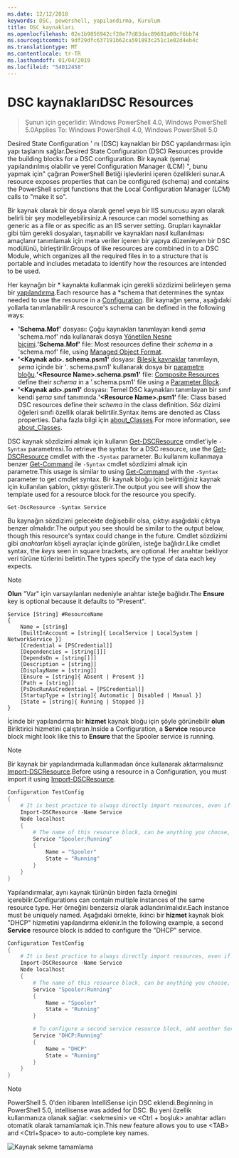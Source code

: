 ```yaml
---
ms.date: 12/12/2018
keywords: DSC, powershell, yapılandırma, Kurulum
title: DSC kaynakları
ms.openlocfilehash: 02e1b9856942cf28e77d83dac89681a08cf6bb74
ms.sourcegitcommit: 9df29dfc637191b62ca591893c251c1e02d4eb4c
ms.translationtype: MT
ms.contentlocale: tr-TR
ms.lasthandoff: 01/04/2019
ms.locfileid: "54012458"
---
```

# <a name="dsc-resources"></a><span data-ttu-id="fa874-103">DSC kaynakları</span><span class="sxs-lookup"><span data-stu-id="fa874-103">DSC Resources</span></span>

><span data-ttu-id="fa874-104">Şunun için geçerlidir: Windows PowerShell 4.0, Windows PowerShell 5.0</span><span class="sxs-lookup"><span data-stu-id="fa874-104">Applies To: Windows PowerShell 4.0, Windows PowerShell 5.0</span></span>

<span data-ttu-id="fa874-105">Desired State Configuration ' nı (DSC) kaynakları bir DSC yapılandırması için yapı taşlarını sağlar.</span><span class="sxs-lookup"><span data-stu-id="fa874-105">Desired State Configuration (DSC) Resources provide the building blocks for a DSC configuration.</span></span> <span data-ttu-id="fa874-106">Bir kaynak (şema) yapılandırılmış olabilir ve yerel Configuration Manager (LCM) ", bunu yapmak için" çağıran PowerShell Betiği işlevlerini içeren özellikleri sunar.</span><span class="sxs-lookup"><span data-stu-id="fa874-106">A resource exposes properties that can be configured (schema) and contains the PowerShell script functions that the Local Configuration Manager (LCM) calls to "make it so".</span></span>

<span data-ttu-id="fa874-107">Bir kaynak olarak bir dosya olarak genel veya bir IIS sunucusu ayarı olarak belirli bir şey modelleyebilirsiniz.</span><span class="sxs-lookup"><span data-stu-id="fa874-107">A resource can model something as generic as a file or as specific as an IIS server setting.</span></span>  <span data-ttu-id="fa874-108">Grupları kaynaklar gibi tüm gerekli dosyaları, taşınabilir ve kaynakları nasıl kullanılması amaçlanır tanımlamak için meta veriler içeren bir yapıya düzenleyen bir DSC modülünü, birleştirilir.</span><span class="sxs-lookup"><span data-stu-id="fa874-108">Groups of like resources are combined in to a DSC Module, which organizes all the required files in to a structure that is portable and includes metadata to identify how the resources are intended to be used.</span></span>

<span data-ttu-id="fa874-109">Her kaynağın bir \* kaynakta kullanmak için gerekli sözdizimi belirleyen şema bir [yapılandırma](../configurations/configurations.md).</span><span class="sxs-lookup"><span data-stu-id="fa874-109">Each resource has a \*schema that determines the syntax needed to use the resource in a [Configuration](../configurations/configurations.md).</span></span> <span data-ttu-id="fa874-110">Bir kaynağın şema, aşağıdaki yollarla tanımlanabilir:</span><span class="sxs-lookup"><span data-stu-id="fa874-110">A resource's schema can be defined in the following ways:</span></span>

- <span data-ttu-id="fa874-111">**'Schema.Mof'** dosyası: Çoğu kaynakları tanımlayan kendi *şema* 'schema.mof' nda kullanarak dosya [Yönetilen Nesne biçimi](/windows/desktop/wmisdk/managed-object-format--mof-).</span><span class="sxs-lookup"><span data-stu-id="fa874-111">**'Schema.Mof'** file: Most resources define their *schema* in a 'schema.mof' file, using [Managed Object Format](/windows/desktop/wmisdk/managed-object-format--mof-).</span></span>
- <span data-ttu-id="fa874-112">**'\<Kaynak adı\>. schema.psm1'** dosyası: [Bileşik kaynaklar](../configurations/compositeConfigs.md) tanımlayın, *şema* içinde bir '<ResourceName>. schema.psm1' kullanarak dosya bir [parametre bloğu](/powershell/module/microsoft.powershell.core/about/about_functions?view=powershell-6#functions-with-parameters).</span><span class="sxs-lookup"><span data-stu-id="fa874-112">**'\<Resource Name\>.schema.psm1'** file: [Composite Resources](../configurations/compositeConfigs.md) define their *schema* in a '<ResourceName>.schema.psm1' file using a [Parameter Block](/powershell/module/microsoft.powershell.core/about/about_functions?view=powershell-6#functions-with-parameters).</span></span>
- <span data-ttu-id="fa874-113">**'\<Kaynak adı\>.psm1'** dosyası: Temel DSC kaynakları tanımlayan bir sınıf kendi *şema* sınıf tanımında.</span><span class="sxs-lookup"><span data-stu-id="fa874-113">**'\<Resource Name\>.psm1'** file: Class based DSC resources define their *schema* in the class definition.</span></span> <span data-ttu-id="fa874-114">Söz dizimi öğeleri sınıfı özellik olarak belirtilir.</span><span class="sxs-lookup"><span data-stu-id="fa874-114">Syntax items are denoted as Class properties.</span></span> <span data-ttu-id="fa874-115">Daha fazla bilgi için [about_Classes](/powershell/module/psdesiredstateconfiguration/about/about_classes_and_dsc).</span><span class="sxs-lookup"><span data-stu-id="fa874-115">For more information, see [about_Classes](/powershell/module/psdesiredstateconfiguration/about/about_classes_and_dsc).</span></span>

<span data-ttu-id="fa874-116">DSC kaynak sözdizimi almak için kullanın [Get-DSCResource](/powershell/module/PSDesiredStateConfiguration/Get-DscResource) cmdlet'iyle `-Syntax` parametresi.</span><span class="sxs-lookup"><span data-stu-id="fa874-116">To retrieve the syntax for a DSC resource, use the [Get-DSCResource](/powershell/module/PSDesiredStateConfiguration/Get-DscResource) cmdlet with the `-Syntax` parameter.</span></span> <span data-ttu-id="fa874-117">Bu kullanım kullanmaya benzer [Get-Command](/powershell/module/microsoft.powershell.core/get-command) ile `-Syntax` cmdlet sözdizimi almak için parametre.</span><span class="sxs-lookup"><span data-stu-id="fa874-117">This usage is similar to using [Get-Command](/powershell/module/microsoft.powershell.core/get-command) with the `-Syntax` parameter to get cmdlet syntax.</span></span> <span data-ttu-id="fa874-118">Bir kaynak bloğu için belirttiğiniz kaynak için kullanılan şablon, çıktıyı gösterir.</span><span class="sxs-lookup"><span data-stu-id="fa874-118">The output you see will show the template used for a resource block for the resource you specify.</span></span>

```powershell
Get-DscResource -Syntax Service
```

<span data-ttu-id="fa874-119">Bu kaynağın sözdizimi gelecekte değişebilir olsa, çıktıyı aşağıdaki çıktıya benzer olmalıdır.</span><span class="sxs-lookup"><span data-stu-id="fa874-119">The output you see should be similar to the output below, though this resource's syntax could change in the future.</span></span> <span data-ttu-id="fa874-120">Cmdlet sözdizimi gibi *anahtarları* köşeli ayraçlar içinde görülen, isteğe bağlıdır.</span><span class="sxs-lookup"><span data-stu-id="fa874-120">Like cmdlet syntax, the *keys* seen in square brackets, are optional.</span></span> <span data-ttu-id="fa874-121">Her anahtar bekliyor veri türüne türlerini belirtin.</span><span class="sxs-lookup"><span data-stu-id="fa874-121">The types specify the type of data each key expects.</span></span>

> [!NOTE]
> <span data-ttu-id="fa874-122">**Olun** "Var" için varsayılanları nedeniyle anahtar isteğe bağlıdır.</span><span class="sxs-lookup"><span data-stu-id="fa874-122">The **Ensure** key is optional because it defaults to "Present".</span></span>

```output
Service [String] #ResourceName
{
    Name = [string]
    [BuiltInAccount = [string]{ LocalService | LocalSystem | NetworkService }]
    [Credential = [PSCredential]]
    [Dependencies = [string[]]]
    [DependsOn = [string[]]]
    [Description = [string]]
    [DisplayName = [string]]
    [Ensure = [string]{ Absent | Present }]
    [Path = [string]]
    [PsDscRunAsCredential = [PSCredential]]
    [StartupType = [string]{ Automatic | Disabled | Manual }]
    [State = [string]{ Running | Stopped }]
}
```

<span data-ttu-id="fa874-123">İçinde bir yapılandırma bir **hizmet** kaynak bloğu için şöyle görünebilir **olun** Biriktirici hizmetini çalıştıran.</span><span class="sxs-lookup"><span data-stu-id="fa874-123">Inside a Configuration, a **Service** resource block might look like this to **Ensure** that the Spooler service is running.</span></span>

> [!NOTE]
> <span data-ttu-id="fa874-124">Bir kaynak bir yapılandırmada kullanmadan önce kullanarak aktarmalısınız [Import-DSCResource](../configurations/import-dscresource.md).</span><span class="sxs-lookup"><span data-stu-id="fa874-124">Before using a resource in a Configuration, you must import it using [Import-DSCResource](../configurations/import-dscresource.md).</span></span>

```powershell
Configuration TestConfig
{
    # It is best practice to always directly import resources, even if the resource is a built-in resource.
    Import-DSCResource -Name Service
    Node localhost
    {
        # The name of this resource block, can be anything you choose, as long as it is of type [String] as indicated by the schema.
        Service "Spooler:Running"
        {
            Name = "Spooler"
            State = "Running"
        }
    }
}
```

<span data-ttu-id="fa874-125">Yapılandırmalar, aynı kaynak türünün birden fazla örneğini içerebilir.</span><span class="sxs-lookup"><span data-stu-id="fa874-125">Configurations can contain multiple instances of the same resource type.</span></span> <span data-ttu-id="fa874-126">Her örneğini benzersiz olarak adlandırılmalıdır.</span><span class="sxs-lookup"><span data-stu-id="fa874-126">Each instance must be uniquely named.</span></span> <span data-ttu-id="fa874-127">Aşağıdaki örnekte, ikinci bir **hizmet** kaynak blok "DHCP" hizmetini yapılandırma eklenir.</span><span class="sxs-lookup"><span data-stu-id="fa874-127">In the following example, a second **Service** resource block is added to configure the "DHCP" service.</span></span>

```powershell
Configuration TestConfig
{
    # It is best practice to always directly import resources, even if the resource is a built-in resource.
    Import-DSCResource -Name Service
    Node localhost
    {
        # The name of this resource block, can be anything you choose, as long as it is of type [String] as indicated by the schema.
        Service "Spooler:Running"
        {
            Name = "Spooler"
            State = "Running"
        }

        # To configure a second service resource block, add another Service resource block and use a unique name.
        Service "DHCP:Running"
        {
            Name = "DHCP"
            State = "Running"
        }
    }
}
```

> [!NOTE]
> <span data-ttu-id="fa874-128">PowerShell 5. 0'den itibaren IntelliSense için DSC eklendi.</span><span class="sxs-lookup"><span data-stu-id="fa874-128">Beginning in PowerShell 5.0, intellisense was added for DSC.</span></span> <span data-ttu-id="fa874-129">Bu yeni özellik kullanmanıza olanak sağlar. \<sekmesini\> ve \<Ctrl + boşluk\> anahtar adları otomatik olarak tamamlamak için.</span><span class="sxs-lookup"><span data-stu-id="fa874-129">This new feature allows you to use \<TAB\> and \<Ctrl+Space\> to auto-complete key names.</span></span>

![Kaynak sekme tamamlama](../media/resource-tabcompletion.png)
